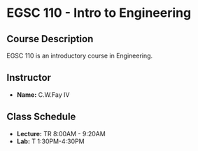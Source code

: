 # EGSC 110 - Intro to Engineering

## Course Description

EGSC 110 is an introductory course in Engineering.

## Instructor

- **Name:** C.W.Fay IV

## Class Schedule

- **Lecture:** TR 8:00AM - 9:20AM
- **Lab:** T 1:30PM-4:30PM

